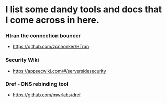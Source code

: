 # I list some dandy tools and docs that I come across in here. 

### Htran the connection bouncer
- https://github.com/zcnhonker/HTran

### Security Wiki
- https://appsecwiki.com/#/serversidesecurity

### Dref - DNS rebinding tool 
- https://github.com/mwrlabs/dref

